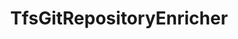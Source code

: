 ---
optionsClassName: 
optionsClassFullName: 
configurationSamples: []
description: missng XML code comments
className: TfsGitRepositoryEnricher
typeName: ProcessorEnrichers
architecture: v2
options: []

redirectFrom: []
layout: reference
toc: true
permalink: /Reference2/v2/ProcessorEnrichers/TfsGitRepositoryEnricher/
title: TfsGitRepositoryEnricher
categories:
- ProcessorEnrichers
- v2

---